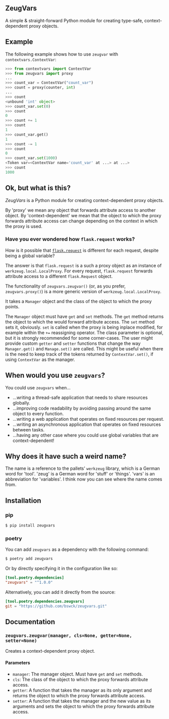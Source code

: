 ## ZeugVars

A simple & straight-forward Python module for creating type-safe, context-dependent proxy objects.

## Example

The following example shows how to use `zeugvar` with `contextvars.ContextVar`:

```python
>>> from contextvars import ContextVar
>>> from zeugvars import proxy
...
>>> count_var = ContextVar("count_var")
>>> count = proxy(counter, int)
...
>>> count
<unbound 'int' object>
>>> count_var.set(0)
>>> count
0
>>> count += 1
>>> count
1
>>> count_var.get()
1
>>> count -= 1
>>> count
0
>>> count_var.set(1000)
<Token var=<ContextVar name='count_var' at ...> at ...>
>>> count
1000
```

## Ok, but what is this?

_ZeugVars_ is a Python module for creating context-dependent proxy objects.

By 'proxy' we mean any object that forwards attribute access to another
object. By 'context-dependent' we mean that the object to which the proxy
forwards attribute access can change depending on the context in which the
proxy is used.

### Have you ever wondered how `flask.request` works?

How is it possible
that [`flask.request`](https://tedboy.github.io/flask/interface_api.incoming_request_data.html?highlight=request#flask.request)
is different for each request, despite being a global variable?

The answer is that `flask.request` is a such a proxy object as an instance of `werkzeug.local.LocalProxy`.
For every request, `flask.request` forwards attribute access to a different `flask.Request` object.

The functionality of `zeugvars.zeugvar()` (or, as you prefer, `zeugvars.proxy()`) is a more generic version of `werkzeug.local.LocalProxy`.

It takes a `Manager` object and the class of the object to which the proxy points.

The `Manager` object must have `get` and `set` methods. The `get` method returns
the object to which the would forward attribute access. The `set` method sets it, obviously.
`set` is called when the proxy is being inplace modified, for example within the `+=` reassigning operator.
The class parameter is optional, but it is strongly recommended for some corner-cases.
The user might provide custom `getter` and `setter` functions that change the way 
`Manager.get()` and `Manage.set()` are called.
This might be useful when there is the need to keep track of the tokens
returned by `ContextVar.set()`, if using `ContextVar` as the manager.

## When would you use `zeugvars`?

You could use `zeugvars` when...
* ...writing a thread-safe application that needs to share resources globally.
* ...improving code readability by avoiding passing around the same object to every function.
* ...writing a web application that operates on fixed resources per request.
* ...writing an asynchronous application that operates on fixed resources between tasks.
* ...having any other case where you could use global variables that are context-dependent!

## Why does it have such a weird name?

The name is a reference to the pallets' `werkzeug` library, which is a German word for 'tool'.
'zeug' is a German word for 'stuff' or 'things'. 'vars' is an abbreviation for 'variables'.
I think now you can see where the name comes from.

## Installation

### pip
```bash
$ pip install zeugvars
```

### poetry

You can add `zeugvars` as a dependency with the following command:

```bash
$ poetry add zeugvars
```

Or by directly specifying it in the configuration like so:

```toml
[tool.poetry.dependencies]
"zeugvars" = "^1.0.0"
```

Alternatively, you can add it directly from the source:

```toml
[tool.poetry.dependencies.zeugvars]
git = "https://github.com/bswck/zeugvars.git"
```

## Documentation

### `zeugvars.zeugvar(manager, cls=None, getter=None, setter=None)`
Creates a context-dependent proxy object.

#### Parameters
* `manager`: The manager object. Must have `get` and `set` methods.
* `cls`: The class of the object to which the proxy forwards attribute access.
* `getter`: A function that takes the manager as its only argument and returns the object to which the proxy forwards attribute access.
* `setter`: A function that takes the manager and the new value as its arguments and sets the object to which the proxy forwards attribute access.
